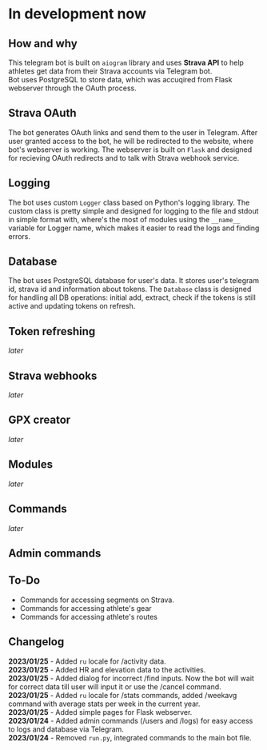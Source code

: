 # In development now

## How and why
This telegram bot is built on `aiogram` library and uses **Strava API** to help athletes get data from their Strava accounts via Telegram bot.<br>
Bot uses PostgreSQL to store data, which was accuqired from Flask webserver through the OAuth process.

## Strava OAuth
The bot generates OAuth links and send them to the user in Telegram. After user granted access to the bot, he will be redirected to the website, where bot's webserver is working. The webserver is built on `Flask` and designed for recieving OAuth redirects and to talk with Strava webhook service.

## Logging
The bot uses custom `Logger` class based on Python's logging library. The custom class is pretty simple and designed for logging to the file and stdout in simple format with, where's the most of modules using the `__name__` variable for Logger name, which makes it easier to read the logs and finding errors.

## Database
The bot uses PostgreSQL database for user's data. It stores user's telegram id, strava id and information about tokens. The `Database` class is designed for handling all DB operations: initial add, extract, check if the tokens is still active and updating tokens on refresh.

## Token refreshing
_later_

## Strava webhooks
_later_

## GPX creator
_later_

## Modules
_later_

## Commands
_later_

## Admin commands

## To-Do
- Commands for accessing segments on Strava.<br>
- Commands for accessing athlete's gear<br>
- Commands for accessing athlete's routes<br>


## Changelog
**2023/01/25** - Added `ru` locale for /activity data.<br>
**2023/01/25** - Added HR and elevation data to the activities.<br>
**2023/01/25** - Added dialog for incorrect /find inputs. Now the bot will wait for correct data till user will input it or use the /cancel command.<br>
**2023/01/25** - Added `ru` locale for /stats commands, added /weekavg command with average stats per week in the current year.<br>
**2023/01/25** - Added simple pages for Flask webserver.<br>
**2023/01/24** - Added admin commands (/users and /logs) for easy access to logs and database via Telegram.<br>
**2023/01/24** - Removed `run.py`, integrated commands to the main bot file.
